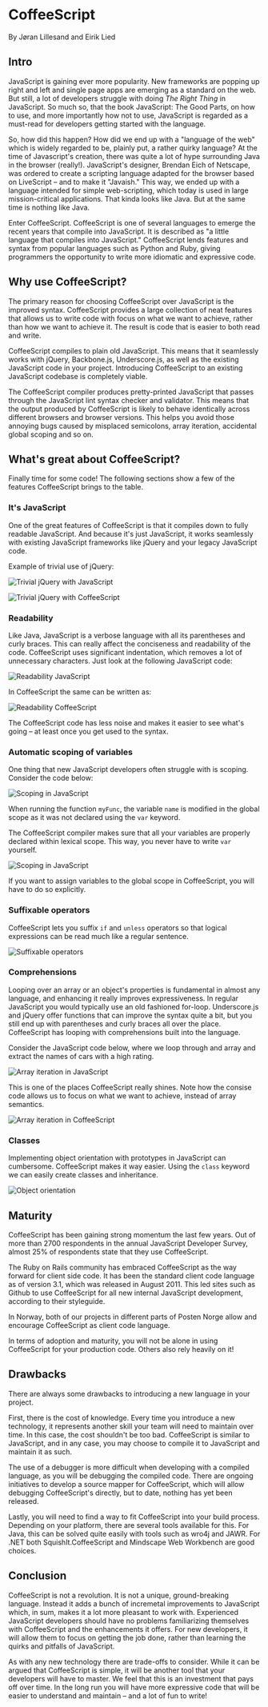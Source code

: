 # CoffeeScript
By Jøran Lillesand and Eirik Lied

## Intro

JavaScript is gaining ever more popularity. New frameworks are popping up right and left and single page apps are emerging as a standard on the web. But still, a lot of developers struggle with doing _The Right Thing_ in JavaScript. So much so, that the book JavaScript: The Good Parts, on how to use, and more importantly how not to use, JavaScript is regarded as a must-read for developers getting started with the language.

So, how did this happen? How did we end up with a "language of the web" which is widely regarded to be, plainly put, a rather quirky language? At the time of Javascript's creation, there was quite a lot of hype surrounding Java in the browser (really!). JavaScript's designer, Brendan Eich of Netscape, was ordered to create a scripting language adapted for the browser based on LiveScript – and to make it "Javaish." This way, we ended up with a language intended for simple web-scripting, which today is used in large mission-critical applications. That kinda looks like Java. But at the same time is nothing like Java.

Enter CoffeeScript. CoffeeScript is one of several languages to emerge the recent years that compile into JavaScript. It is described as "a little language that compiles into JavaScript." CoffeeScript lends features and syntax from popular languages such as Python and Ruby, giving programmers the opportunity to write more idiomatic and expressive code.

## Why use CoffeeScript?
The primary reason for choosing CoffeeScript over JavaScript is the improved syntax. CoffeeScript provides a large
collection of neat features that allows us to write code with focus on what we want to achieve,
rather than how we want to achieve it. The result is code that is easier to both read and write.

CoffeeScript compiles to plain old JavaScript. This means that it seamlessly works with jQuery, Backbone.js,
Underscore.js, as well as the existing JavaScript code in your project. Introducing CoffeeScript to an existing JavaScript
codebase is completely viable.

The CoffeeScript compiler produces pretty-printed JavaScript that passes through the JavaScript lint syntax checker
and validator. This means that the output produced by CoffeeScript is likely to behave identically across different
browsers and browser versions. This helps you avoid those annoying bugs caused by misplaced semicolons,
array iteration, accidental global scoping and so on.

## What's great about CoffeeScript?
Finally time for some code! The following sections show a few of the features CoffeeScript brings to the table.

### It's JavaScript

One of the great features of CoffeeScript is that it compiles down to fully readable JavaScript. And because it's just JavaScript, it works seamlessly with existing JavaScript frameworks like jQuery and your legacy JavaScript code.

Example of trivial use of jQuery:

![Trivial jQuery with JavaScript](images/01_trivial_use.js.png)

![Trivial jQuery with CoffeeScript](images/01_trivial_use.coffee.png)

### Readability 

Like Java, JavaScript is a verbose language with all its parentheses and curly braces. This can really affect the conciseness and readability of the code.
CoffeeScript uses significant indentation, which removes a lot of unnecessary characters. Just look at the following JavaScript code:

![Readability JavaScript](images/02_readability.js.png)

In CoffeeScript the same can be written as:

![Readability CoffeeScript](images/02_readability.coffee.png)

The CoffeeScript code has less noise and makes it easier to see what's going – at least once you get used to the syntax.

### Automatic scoping of variables


One thing that new JavaScript developers often struggle with is scoping. Consider the code below:

![Scoping in JavaScript](images/03_scoping.js.png)

When running the function `myFunc`, the variable `name` is modified in the global scope as it was not declared using the `var` keyword.

The CoffeeScript compiler makes sure that all your variables are properly declared within lexical scope. This way, you never have to write `var` yourself.

![Scoping in JavaScript](images/03_scoping.coffee.png)

If you want to assign variables to the global scope in CoffeeScript, you will have to do so explicitly.


### Suffixable operators

CoffeeScript lets you suffix `if` and `unless` operators so that logical expressions can be read much like a regular sentence.

![Suffixable operators](images/04_suffixable.coffee.png)


### Comprehensions

Looping over an array or an object's properties is fundamental in almost any language, and enhancing it really improves expressiveness. In regular JavaScript you would typically use an old fashioned for-loop.
Underscore.js and jQuery offer functions that can improve the syntax quite a bit, but you still end up with parentheses and curly braces all over the place. CoffeeScript has looping with comprehensions built into the language.

Consider the JavaScript code below, where we loop through and array and extract the names of cars with a high rating.

![Array iteration in JavaScript](images/05_comprehensions.js.png)

This is one of the places CoffeeScript really shines. Note how the consise code allows us to focus on what we want to achieve, instead of array semantics.

![Array iteration in CoffeeScript](images/05_comprehensions.coffee.png)


### Classes

Implementing object orientation with prototypes in JavaScript can cumbersome. CoffeeScript makes it way easier. Using the `class` keyword we can easily create classes and inheritance.

![Object orientation](images/06_classes.coffee.png)

## Maturity

CoffeeScript has been gaining strong momentum the last few years. Out of more than 2700 respondents in the annual
JavaScript Developer Survey, almost 25% of respondents state that they use CoffeeScript.

The Ruby on Rails community has embraced CoffeeScript as the way forward for client side code.
It has been the standard client code language as of version 3.1, which was released in August 2011.
This led sites such as Github to use CoffeeScript for all new internal JavaScript development, according to their styleguide.

In Norway, both of our projects in different parts of Posten Norge allow and encourage CoffeeScript as client code language.

In terms of adoption and maturity, you will not be alone in using CoffeeScript for your production code. Others
also rely heavily on it!

## Drawbacks

There are always some drawbacks to introducing a new language in your project.

First, there is the cost of knowledge. Every time you introduce a new technology, it represents another skill your team will need to maintain over time. In this case, the cost shouldn't be too bad. CoffeeScript is similar to JavaScript, and in any case, you may choose to compile it to JavaScript and maintain it as such.

The use of a debugger is more difficult when developing with a compiled language, as you will be debugging the compiled code. There are ongoing initiatives to develop a source mapper for CoffeeScript, which will allow debugging CoffeeScript's directly, but to date, nothing has yet been released.

Lastly, you will need to find a way to fit CoffeeScript into your build process. Depending on your platform, there are several tools available for this.
For Java, this can be solved quite easily with tools such as wro4j and JAWR. For .NET both SquishIt.CoffeeScript and Mindscape Web Workbench are good choices.

## Conclusion
CoffeeScript is not a revolution. It is not a unique, ground-breaking language. Instead it adds a bunch of incremetal
improvements to JavaScript which, in sum, makes it a lot more pleasant to work with. Experienced JavaScript developers
should have no problems familiarizing themselves with CoffeeScript and the enhancements it offers. For new developers,
it will allow them to focus on getting the job done, rather than learning the quirks and pitfalls of JavaScript.

As with any new technology there are trade-offs to consider. While it can be argued that CoffeeScript is simple, it will be another tool that your developers will have to master.
We feel that this is an investment that pays off over time. In the long run you will have more expressive code that will be easier to understand and maintain – and a lot of fun to write!